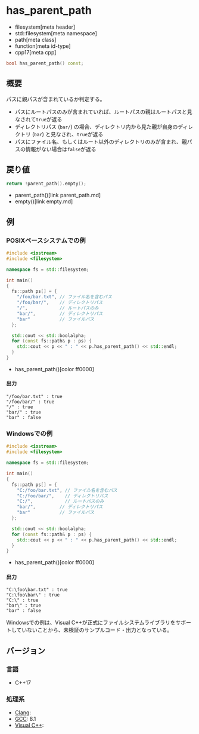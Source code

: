 # has_parent_path
* filesystem[meta header]
* std::filesystem[meta namespace]
* path[meta class]
* function[meta id-type]
* cpp17[meta cpp]

```cpp
bool has_parent_path() const;
```

## 概要
パスに親パスが含まれているか判定する。

- パスにルートパスのみが含まれていれば、ルートパスの親はルートパスと見なされて`true`が返る
- ディレクトリパス (`bar/`) の場合、ディレクトリ内から見た親が自身のディレクトリ (`bar`) と見なされ、`true`が返る
- パスにファイル名、もしくはルート以外のディレクトリのみが含まれ、親パスの情報がない場合は`false`が返る


## 戻り値
```cpp
return !parent_path().empty();
```
* parent_path()[link parent_path.md]
* empty()[link empty.md]


## 例
### POSIXベースシステムでの例
```cpp example
#include <iostream>
#include <filesystem>

namespace fs = std::filesystem;

int main()
{
  fs::path ps[] = {
    "/foo/bar.txt", // ファイル名を含むパス
    "/foo/bar/",    // ディレクトリパス
    "/",            // ルートパスのみ
    "bar/",         // ディレクトリパス
    "bar"           // ファイルパス
  };

  std::cout << std::boolalpha;
  for (const fs::path& p : ps) {
    std::cout << p << " : " << p.has_parent_path() << std::endl;
  }
}
```
* has_parent_path()[color ff0000]

#### 出力
```
"/foo/bar.txt" : true
"/foo/bar/" : true
"/" : true
"bar/" : true
"bar" : false
```


### Windowsでの例
```cpp example
#include <iostream>
#include <filesystem>

namespace fs = std::filesystem;

int main()
{
  fs::path ps[] = {
    "C:/foo/bar.txt", // ファイル名を含むパス
    "C:/foo/bar/",    // ディレクトリパス
    "C:/",            // ルートパスのみ
    "bar/",         // ディレクトリパス
    "bar"           // ファイルパス
  };

  std::cout << std::boolalpha;
  for (const fs::path& p : ps) {
    std::cout << p << " : " << p.has_parent_path() << std::endl;
  }
}
```
* has_parent_path()[color ff0000]

#### 出力
```
"C:\foo\bar.txt" : true
"C:\foo\bar\" : true
"C:\" : true
"bar\" : true
"bar" : false
```

Windowsでの例は、Visual C++が正式にファイルシステムライブラリをサポートしていないことから、未検証のサンプルコード・出力となっている。


## バージョン
### 言語
- C++17

### 処理系
- [Clang](/implementation.md#clang):
- [GCC](/implementation.md#gcc): 8.1
- [Visual C++](/implementation.md#visual_cpp):
